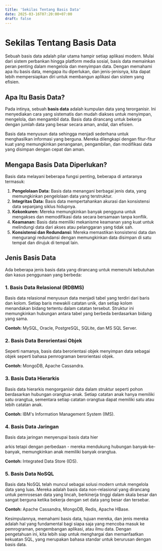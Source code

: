 ```yaml
---
title: 'Sekilas Tentang Basis Data'
date: 2025-03-16T07:20:00+07:00
draft: false
---
```


# Sekilas Tentang Basis Data

Sebuah basis data adalah pilar utama hampir setiap aplikasi modern. Mulai dari sistem perbankan hingga platform media sosial, basis data memainkan peran penting dalam mengelola dan menyimpan data. Dengan memahami apa itu basis data, mengapa itu diperlukan, dan jenis-jenisnya, kita dapat lebih mempersiapkan diri untuk membangun aplikasi dan sistem yang efisien.

## Apa Itu Basis Data?

Pada intinya, sebuah **basis data** adalah kumpulan data yang terorganisir. Ini menyediakan cara yang sistematis dan mudah diakses untuk menyimpan, mengelola, dan mengambil data. Basis data dirancang untuk bekerja dengan jumlah data yang besar secara aman, andal, dan efisien.

Basis data menyusun data sehingga menjadi sederhana untuk menghasilkan informasi yang berguna. Mereka dilengkapi dengan fitur-fitur kuat yang memungkinkan penanganan, pengambilan, dan modifikasi data yang disimpan dengan cepat dan aman.

## Mengapa Basis Data Diperlukan?

Basis data melayani beberapa fungsi penting, beberapa di antaranya termasuk:

1. **Pengelolaan Data:** Basis data menangani berbagai jenis data, yang memungkinkan pengelolaan data yang terstruktur.
2. **Integritas Data:** Basis data mempertahankan akurasi dan konsistensi data sepanjang siklus hidupnya.
3. **Kekonkuren:** Mereka memungkinkan banyak pengguna untuk mengakses dan memodifikasi data secara bersamaan tanpa konflik.
4. **Keamanan:** Basis data memiliki mekanisme keamanan yang kuat untuk melindungi data dari akses atau pelanggaran yang tidak sah.
5. **Konsistensi dan Redundansi:** Mereka memastikan konsistensi data dan mengurangi redundansi dengan memungkinkan data disimpan di satu tempat dan dirujuk di tempat lain.

## Jenis Basis Data

Ada beberapa jenis basis data yang dirancang untuk memenuhi kebutuhan dan kasus penggunaan yang berbeda:

### 1. Basis Data Relasional (RDBMS)

Basis data relasional menyusun data menjadi tabel yang terdiri dari baris dan kolom. Setiap baris mewakili catatan unik, dan setiap kolom menandakan bidang tertentu dalam catatan tersebut. Struktur ini memungkinkan hubungan antara tabel yang berbeda berdasarkan bidang yang sama.

**Contoh:** MySQL, Oracle, PostgreSQL, SQLite, dan MS SQL Server.

### 2. Basis Data Berorientasi Objek

Seperti namanya, basis data berorientasi objek menyimpan data sebagai objek seperti bahasa pemrograman berorientasi objek.

**Contoh:** MongoDB, Apache Cassandra.

### 3. Basis Data Hierarkis

Basis data hierarkis mengorganisir data dalam struktur seperti pohon berdasarkan hubungan orangtua-anak. Setiap catatan anak hanya memiliki satu orangtua, sementara setiap catatan orangtua dapat memiliki satu atau lebih catatan anak.

**Contoh:** IBM's Information Management System (IMS).

### 4. Basis Data Jaringan

Basis data jaringan menyerupai basis data hier

arkis tetapi dengan perbedaan - mereka mendukung hubungan banyak-ke-banyak, memungkinkan anak memiliki banyak orangtua.

**Contoh:** Integrated Data Store (IDS).

### 5. Basis Data NoSQL

Basis data NoSQL telah muncul sebagai solusi modern untuk mengelola data yang luas. Mereka adalah basis data non-relasional yang dirancang untuk pemrosesan data yang lincah, berkinerja tinggi dalam skala besar dan sangat berguna ketika bekerja dengan set data yang besar dan tersebar.

**Contoh:** Apache Cassandra, MongoDB, Redis, Apache HBase.

Kesimpulannya, memahami basis data, tujuan mereka, dan jenis mereka adalah hal yang fundamental bagi siapa saja yang mencoba masuk ke pemrograman, pengembangan aplikasi, atau ilmu data. Dengan pengetahuan ini, kita lebih siap untuk menghargai dan memanfaatkan kekuatan SQL, yang merupakan bahasa standar untuk berurusan dengan basis data.
